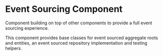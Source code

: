 # Event Sourcing Component

Component building on top of other components to provide a full event sourcing experience.

This component provides base classes for event sourced aggregate roots and entities, an event sourced repository 
implementation and testing helpers.
